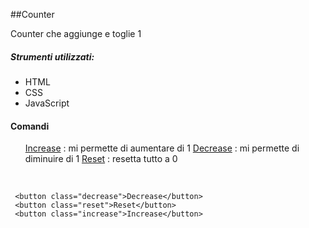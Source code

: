 ##Counter
<p>
Counter che aggiunge e toglie 1 
</p>


##### Strumenti utilizzati:

- HTML
- CSS
-  JavaScript

#### Comandi 

<ul>
<u> Increase</u> : mi permette di aumentare  di 1
<u>Decrease</u> : mi permette di diminuire di 1
<u>Reset</u> : resetta tutto a 0
</ul>
<br>

```
 <button class="decrease">Decrease</button>
 <button class="reset">Reset</button>
 <button class="increase">Increase</button>
```
<br>



